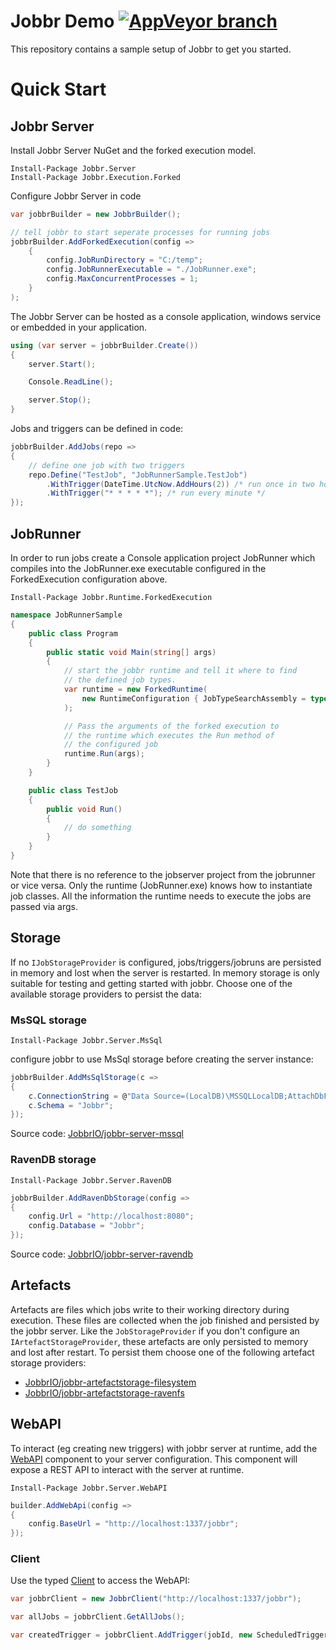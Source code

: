 # Jobbr Demo [![AppVeyor branch](https://img.shields.io/appveyor/ci/jobbr/jobbr-demo/develop.svg)]()
This repository contains a sample setup of Jobbr to get you started.

# Quick Start
## Jobbr Server
Install Jobbr Server NuGet and the forked execution model.
```
Install-Package Jobbr.Server
Install-Package Jobbr.Execution.Forked
```

Configure Jobbr Server in code
```c#
var jobbrBuilder = new JobbrBuilder();

// tell jobbr to start seperate processes for running jobs
jobbrBuilder.AddForkedExecution(config =>
    {
        config.JobRunDirectory = "C:/temp";
        config.JobRunnerExecutable = "./JobRunner.exe";
        config.MaxConcurrentProcesses = 1;
    }
);
```

The Jobbr Server can be hosted as a console application, windows service or embedded in your application.
```c#
using (var server = jobbrBuilder.Create())
{
    server.Start();

    Console.ReadLine();

    server.Stop();
}
```

Jobs and triggers can be defined in code:

```c#
jobbrBuilder.AddJobs(repo =>
{
    // define one job with two triggers
    repo.Define("TestJob", "JobRunnerSample.TestJob")
        .WithTrigger(DateTime.UtcNow.AddHours(2)) /* run once in two hours */
        .WithTrigger("* * * * *"); /* run every minute */
});
```
## JobRunner
In order to run jobs create a Console application project JobRunner which compiles into the JobRunner.exe executable configured in the ForkedExecution configuration above.

```
Install-Package Jobbr.Runtime.ForkedExecution
```

```c#
namespace JobRunnerSample
{
    public class Program
    {
        public static void Main(string[] args)
        {
            // start the jobbr runtime and tell it where to find
            // the defined job types.
            var runtime = new ForkedRuntime(
                new RuntimeConfiguration { JobTypeSearchAssembly = typeof(Program).Assembly) }
            );

            // Pass the arguments of the forked execution to
            // the runtime which executes the Run method of 
            // the configured job
            runtime.Run(args);
        }
    }

    public class TestJob
    {
        public void Run()
        {
            // do something
        }
    }
}
```

Note that there is no reference to the jobserver project from the jobrunner or vice versa. Only the runtime (JobRunner.exe) knows how to instantiate job classes. All the information the runtime needs to execute the jobs are passed via args.

## Storage
If no `IJobStorageProvider` is configured, jobs/triggers/jobruns are persisted in memory and lost when the server is restarted. In memory storage is only suitable for testing and getting started with jobbr. Choose one of the available storage providers to persist the data:

### MsSQL storage
```
Install-Package Jobbr.Server.MsSql
```

configure jobbr to use MsSql storage before creating the server instance:
```c#
jobbrBuilder.AddMsSqlStorage(c =>
{
    c.ConnectionString = @"Data Source=(LocalDB)\MSSQLLocalDB;AttachDbFilename=C:\temp\jobbr.mdf;Integrated Security=True;Connect Timeout=30";
    c.Schema = "Jobbr";
});
```
Source code: [JobbrIO/jobbr-server-mssql](https://github.com/jobbrIO/jobbr-storage-mssql)

### RavenDB storage
```
Install-Package Jobbr.Server.RavenDB
```
```c#
jobbrBuilder.AddRavenDbStorage(config =>
{
    config.Url = "http://localhost:8080";
    config.Database = "Jobbr";
});
```
Source code: [JobbrIO/jobbr-server-ravendb](https://github.com/jobbrIO/jobbr-storage-ravendb)

## Artefacts
Artefacts are files which jobs write to their working directory during execution. These files are collected when the job finished and persisted by the jobbr server. Like the `JobStorageProvider` if you don't configure an `IArtefactStorageProvider`, these artefacts are only persisted to memory and lost after restart. To persist them choose one of the following artefact storage providers:

- [JobbrIO/jobbr-artefactstorage-filesystem](https://github.com/jobbrIO/jobbr-artefactstorage-filesystem)
- [JobbrIO/jobbr-artefactstorage-ravenfs](https://github.com/jobbrIO/jobbr-artefactstorage-ravenfs)

## WebAPI
To interact (eg creating new triggers) with jobbr server at runtime, add the [WebAPI](https://github.com/jobbrIO/jobbr-webapi) component to your server configuration. This component will expose a REST API to interact with the server at runtime.

```
Install-Package Jobbr.Server.WebAPI
```

```c#
builder.AddWebApi(config => 
{
	config.BaseUrl = "http://localhost:1337/jobbr";
});
```

### Client
Use the typed [Client](https://www.nuget.org/packages/Jobbr.Client) to access the WebAPI:

```c#
var jobbrClient = new JobbrClient("http://localhost:1337/jobbr");

var allJobs = jobbrClient.GetAllJobs();

var createdTrigger = jobbrClient.AddTrigger(jobId, new ScheduledTriggerDto { IsActive = true, StartDateTimeUtc = DateTime.UtcNow.AddMinutes(30) });
```
